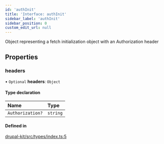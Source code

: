 ```yaml
---
id: 'authInit'
title: 'Interface: authInit'
sidebar_label: 'authInit'
sidebar_position: 0
custom_edit_url: null
---
```


Object representing a fetch initialization object with an Authorization header

## Properties

### headers

• `Optional` **headers**: `Object`

#### Type declaration

| Name             | Type     |
| :--------------- | :------- |
| `Authorization?` | `string` |

#### Defined in

[drupal-kit/src/types/index.ts:5](https://github.com/pantheon-systems/decoupled-kit-js/blob/5ccd9d50b/packages/drupal-kit/src/types/index.ts#L5)
